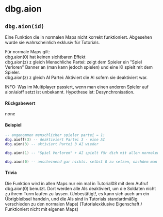 # dbg.aion

## `dbg.aion(id)`

Eine Funktion die in normalen Maps nicht korrekt funktioniert. Abgesehen wurde sie wahrscheinlich exklusiv für Tutorials.

Für normale Maps gilt: \
dbg.aion(0) hat keinen sichtbaren Effekt \
dbg.aion(z) z gleich Menschliche Partei: zeigt dem Spieler ein "Spiel Verloren" Banner an (man kann jedoch spielen) und eine KI spielt mit dem Spieler. \
dbg.aion(z) z gleich AI Partei: Aktiviert die AI sofern sie deaktiviert war.

INFO: Was im Multiplayer passiert, wenn man einen anderen Spieler auf aion/aioff setzt ist unbekannt. Hypothese ist: Desynchronisation.

#### Rückgabewert

none

#### Beispiel

```lua
-- angenommen menschlicher spieler partei = 1:
dbg.aioff(3) -- deaktiviert Partei 3 - eine AI
dbg.aion(3) -- aktiviert Partei 3 AI wieder

dbg.aion(1) -- "Spiel Verloren" + AI spielt für dich mit allen normalen Verhaltensweisen

dbg.aion(0) -- anscheinend gar nichts. selbst 0 zu setzen, nachdem man 1 hatte, ändert nichts.
```

#### Trivia

Die Funktion wird in allen Maps nur ein mal in Tutorial08 mit dem Aufruf dbg.aion(0) benutzt. Dort werden alle AIs deaktiviert, um die Soldaten nicht zu ihrem Turm laufen zu lassen. (Unbestätigt!, es kann sich auch um ein Übrigbleibsel handeln, und die AIs sind in Tutorials standardmäßig verschieden zu den normalen Maps) (Tutorialexklusive Eigenschaft / Funktioniert nicht mit eigenen Maps)

